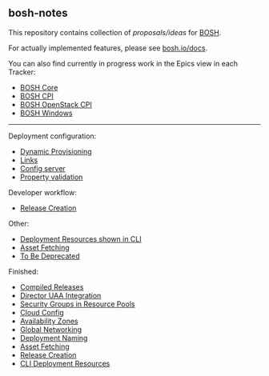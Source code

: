 ## bosh-notes

This repository contains collection of *proposals/ideas* for [BOSH](https://github.com/cloudfoundry/bosh).

For actually implemented features, please see [bosh.io/docs](https://bosh.io/docs).

You can also find currently in progress work in the Epics view in each Tracker:
- [BOSH Core](https://www.pivotaltracker.com/n/projects/956238)
- [BOSH CPI](https://www.pivotaltracker.com/n/projects/1133984)
- [BOSH OpenStack CPI](https://www.pivotaltracker.com/n/projects/1456570)
- [BOSH Windows](https://www.pivotaltracker.com/n/projects/1479998)

---
Deployment configuration:

* [Dynamic Provisioning](dynamic-provisioning.md)
* [Links](links.md)
* [Config server](config-server.md)
* [Property validation](property-validation.md)

Developer workflow:

* [Release Creation](release-creation.md)

Other:

* [Deployment Resources shown in CLI](cli-deployment-resources.md)
* [Asset Fetching](asset-fetching.md)
* [To Be Deprecated](to-be-deprecated.md)

Finished:

* [Compiled Releases](finished/compiled-releases.md)
* [Director UAA Integration](finished/uaa.md)
* [Security Groups in Resource Pools](finished/security-groups-in-resource-pools.md)
* [Cloud Config](finished/cloud-config.md)
* [Availability Zones](finished/availability-zones.md)
* [Global Networking](finished/global-networking.md)
* [Deployment Naming](finished/deployment-naming.md)
* [Asset Fetching](finished/asset-fetching.md)
* [Release Creation](finished/release-creation.md)
* [CLI Deployment Resources](finished/cli-deployment-resources.md)
